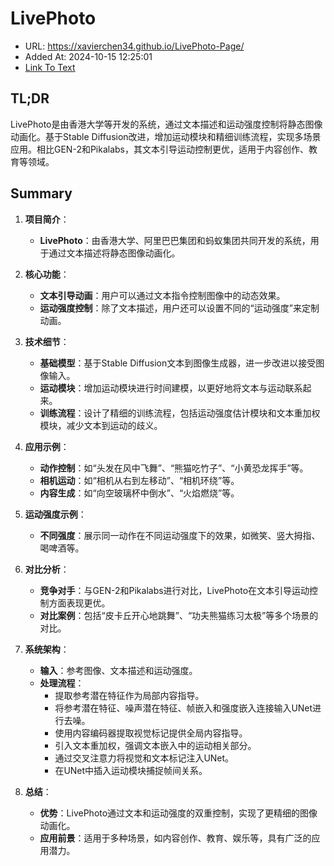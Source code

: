 # LivePhoto
- URL: https://xavierchen34.github.io/LivePhoto-Page/
- Added At: 2024-10-15 12:25:01
- [Link To Text](2024-10-15-livephoto_raw.md)

## TL;DR
LivePhoto是由香港大学等开发的系统，通过文本描述和运动强度控制将静态图像动画化。基于Stable Diffusion改进，增加运动模块和精细训练流程，实现多场景应用。相比GEN-2和Pikalabs，其文本引导运动控制更优，适用于内容创作、教育等领域。

## Summary
1. **项目简介**：
   - **LivePhoto**：由香港大学、阿里巴巴集团和蚂蚁集团共同开发的系统，用于通过文本描述将静态图像动画化。

2. **核心功能**：
   - **文本引导动画**：用户可以通过文本指令控制图像中的动态效果。
   - **运动强度控制**：除了文本描述，用户还可以设置不同的“运动强度”来定制动画。

3. **技术细节**：
   - **基础模型**：基于Stable Diffusion文本到图像生成器，进一步改进以接受图像输入。
   - **运动模块**：增加运动模块进行时间建模，以更好地将文本与运动联系起来。
   - **训练流程**：设计了精细的训练流程，包括运动强度估计模块和文本重加权模块，减少文本到运动的歧义。

4. **应用示例**：
   - **动作控制**：如“头发在风中飞舞”、“熊猫吃竹子”、“小黄恐龙挥手”等。
   - **相机运动**：如“相机从右到左移动”、“相机环绕”等。
   - **内容生成**：如“向空玻璃杯中倒水”、“火焰燃烧”等。

5. **运动强度示例**：
   - **不同强度**：展示同一动作在不同运动强度下的效果，如微笑、竖大拇指、喝啤酒等。

6. **对比分析**：
   - **竞争对手**：与GEN-2和Pikalabs进行对比，LivePhoto在文本引导运动控制方面表现更优。
   - **对比案例**：包括“皮卡丘开心地跳舞”、“功夫熊猫练习太极”等多个场景的对比。

7. **系统架构**：
   - **输入**：参考图像、文本描述和运动强度。
   - **处理流程**：
     - 提取参考潜在特征作为局部内容指导。
     - 将参考潜在特征、噪声潜在特征、帧嵌入和强度嵌入连接输入UNet进行去噪。
     - 使用内容编码器提取视觉标记提供全局内容指导。
     - 引入文本重加权，强调文本嵌入中的运动相关部分。
     - 通过交叉注意力将视觉和文本标记注入UNet。
     - 在UNet中插入运动模块捕捉帧间关系。

8. **总结**：
   - **优势**：LivePhoto通过文本和运动强度的双重控制，实现了更精细的图像动画化。
   - **应用前景**：适用于多种场景，如内容创作、教育、娱乐等，具有广泛的应用潜力。
